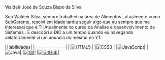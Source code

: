 
Waldeir José de Souza Bispo da Silva

Sou Waldeir Silva, sempre trabalhei na área de Alimentos , atualmente como SubGerente, resolvi em idade tardia seguir algo que eu sempre que me interessei que é TI-Atualmente no curso de Analise e desenvolvimento de Sistemas . E descobri a DIO a um tempo quando eu navegando aelatoriamente vi um anuncio do mesmo no YT


|Habilidades|
|----------  -----|
| ![HTML5](https://img.shields.io/badge/HTML-000?style=for-the-badge&logo=html5&logoColor=30A3DC) |
|![CSS3](https://img.shields.io/badge/CSS3-000?style=for-the-badge&logo=css3&logoColor=E94D5F) |
|![JavaScript](https://img.shields.io/badge/JavaScript-000?style=for-the-badge&logo=javascript&logoColor=30A3DC)|
|![Java](https://img.shields.io/badge/Java-000?style=for-the-badge&logo=java&logoColor=30A3DC)|
|[![Git](https://img.shields.io/badge/Git-000?style=for-the-badge&logo=git&logoColor=E94D5F)]()|
|[![GitHub](https://img.shields.io/badge/GitHub-000?style=for-the-badge&logo=github&logoColor=30A3DC)]()|
